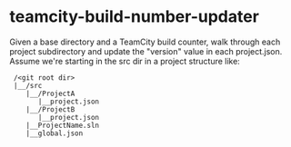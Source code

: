 # teamcity-build-number-updater
Given a base directory and a TeamCity build counter, walk through each project subdirectory and update the "version" value in each project.json. Assume we're starting in the src dir in a project structure like:
    
     /<git root dir>
     |__/src
        |__/ProjectA
           |__project.json
        |__/ProjectB
           |__project.json
        |__ProjectName.sln
        |__global.json
